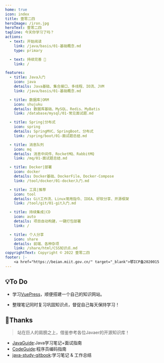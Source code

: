 ```yaml
---
home: true
icon: index
title: 壹零二四
heroImage: /iron.jpg
heroText: 壹零二四
tagline: 今天你学习了吗？
actions:
  - text: 开始阅读 
    link: /java/basis/01-基础概念.md
    type: primary

  - text: 持续完善 🚀
    link: /

features:
  - title: Java入门
    icon: java
    details: Java基础、集合接口、多线程、IO流、JVM
    link: /java/basis/01-基础概念.md

  - title: 数据库|ORM
    icon: shujuku
    details: 数据库基础、MySQL、Redis、MyBatis
    link: /database/mysql/01-常见面试题.md

  - title: Spring|分布式
    icon: spring
    details: SpringMVC、SpringBoot、分布式
    link: /spring/boot/01-面试题总结.md

  - title: 消息队列
    icon: mq
    details: 消息中间件、RocketMQ、RabbitMQ
    link: /mq/01-面试题总结.md

  - title: Docker|部署
    icon: docker
    details: Docker基础、DockerFile、Docker-Compose
    link: /tool/docker/01-docker入门.md

  - title: 工具|推荐
    icon: tool
    details: Git工作流、Linux常用指令、IDEA、好软分享、开源框架
    link: /tool/git/01-git入门.md

  - title: 持续集成|CD
    icon: auto
    details: 项目自动构建，一键打包部署
    link: /

  - title: 个人分享
    icon: share
    details: 前端、各种杂项
    link: /share/html/CSS知识点.md
copyrightText: Copyright © 2022 壹零二四
footer: |-
    <a href="https://beian.miit.gov.cn/" target="_blank">鄂ICP备2020015769号-1</a> | Designed by: <a href="https://vuepress-theme-hope.github.io/v2/" target="_blank">VuePress Theme Hope</a>
---
```

## 💡To Do
- 学习[VuePress](https://vuepress.vuejs.org/zh/)，顺便搭建一个自己的知识网站。

- 整理笔记同时复习巩固知识点，督促自己每天保持学习！

## 🤟Thanks
> 站在巨人的肩膀之上，借鉴参考各位Javaer的开源知识库！
- [JavaGuide](https://github.com/Snailclimb/JavaGuide):Java学习笔记+面试指南
- [CodeGuide](https://github.com/fuzhengwei/CodeGuide):程序员编码指南
- [java-study-gitbook](https://github.com/zszdevelop/java-study-gitbook):学习笔记 & 工作总结